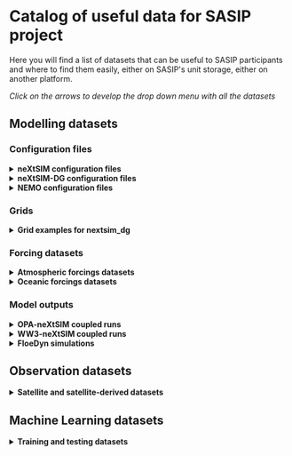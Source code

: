 # Catalog of useful data for SASIP project

Here you will find a list of datasets that can be useful to SASIP participants and where to find them easily, either on SASIP's unit storage, either on another platform.

*Click on the arrows to develop the drop down menu with all the datasets*

## Modelling datasets

### Configuration files

<details>
  <summary><strong>neXtSIM configuration files</strong></summary>
  
- [Small Arctic 10km resolution](configurations/small-arctic-10km.md)
  
</details>

<details>
  <summary><strong>neXtSIM-DG configuration files</strong></summary>
  
- [Compiling Environment](configurations/env-nextsimdg.md)
- [June 2023 demonstration configuration](configurations/june23-demo.md)
  
</details>

<details>
  <summary><strong>NEMO configuration files</strong></summary>
  
- [NANUK4 : Arctic at 1/4° resolution](configurations/NANUK4.L31-I.md)
  
</details>


### Grids

<details>
  <summary><strong>Grid examples for nextsim_dg</strong></summary>
  
- [CREG](grids/CREG.md) 
- [NH_PS](grids/NH_PS.md)
- [SH_PS](grids/SH_PS.md)
- [Split_ORCA2](grids/split_orca2.md) 

</details>

### Forcing datasets

<details>
  <summary><strong>Atmospheric forcings datasets</strong></summary>

 - [ERA5 for Arctic region](forcings/ERA5-1h-Arctic.md)

</details>

<details>
  <summary><strong>Oceanic forcings datasets</strong></summary>

 - [GLORYS12 for Arctic region](forcings/GLORYS12-1d-Arctic.md)
 - [GLORYS12 for Southern region](forcings/GLORYS12-1d-Southern.md)
 - [GLORYS12 forecast for Southern region](forcings/GLORYS12-forecast-1d-Southern.md)
 - [TOPAZ4 for Arctic region](forcings/TOPAZ4-1d-Arctic.md)

</details>

### Model outputs

<details>
  <summary><strong>OPA-neXtSIM coupled runs</strong></summary>

  - [CREG025_NXS-LBC400](outputs/OPA-neXtSIM_CREG025.md)
  - [OPA-neXtSIM_CREG025-ILBOXE140](outputs/OPA-neXtSIM_CREG025.md)

</details>

<details>
  <summary><strong>WW3-neXtSIM coupled runs</strong></summary>
  
  - [WW3NX25](outputs/WW3-neXtSIM.md)

</details>

<details>
  <summary><strong>FloeDyn simulations</strong></summary>
  
  - [Videos](outputs/floedyn-videos.md)

</details>

## Observation datasets

<details>
  <summary><strong>Satellite and satellite-derived datasets</strong></summary>
  
  - [AMSR-E lead fraction](observations/lead-fraction.md)
  - [Wave-in-ice Statistics from IS-2](https://doi.pangaea.de/10.1594/PANGAEA.918199)
  - [CS2-SMOS](observations/cs2smos_v2.5.md)
  - [OSISAF ice concentration and drift](observations/osisaf.md)

</details>

## Machine Learning datasets

<details>
  <summary><strong>Training and testing datasets </strong></summary>
  
  - [Melt pond inputs and outputs from Icepack, Arctic region](machine-learning/icepack-melt.md)
  - [neXtSIM surrogate model training and testing dataset](/machine-learning/surrogate-nextsim.md)

</details>
